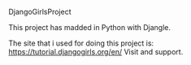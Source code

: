 DjangoGirlsProject 

This project has madded in Python with Djangle. 

The site that i used for doing this project is: https://tutorial.djangogirls.org/en/ 
Visit and support. 
